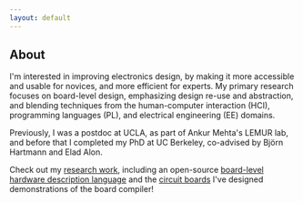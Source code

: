 ```yaml
---
layout: default
---
```


## About

I'm interested in improving electronics design, by making it more accessible and usable for novices, and more efficient for experts.
My primary research focuses on board-level design, emphasizing design re-use and abstraction, and blending techniques from the human-computer interaction (HCI), programming languages (PL), and electrical engineering (EE) domains.

Previously, I was a postdoc at UCLA, as part of Ankur Mehta's LEMUR lab, and before that I completed my PhD at UC Berkeley, co-advised by Björn Hartmann and Elad Alon.

Check out my [research work](research.md), including an open-source [board-level hardware description language](https://github.com/BerkeleyHCI/PolymorphicBlocks) and the [circuit boards](boards.md) I've designed demonstrations of the board compiler!
